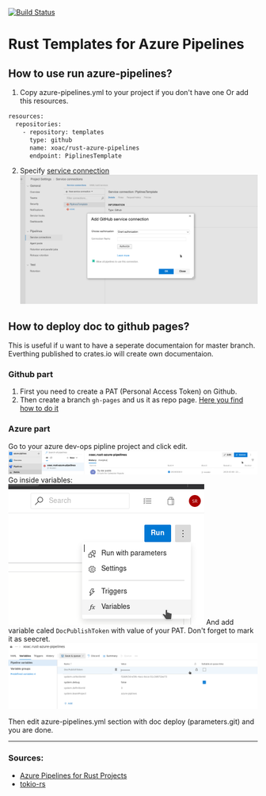 [![Build Status](https://dev.azure.com/sylwesterrapala/azure-piplines/_apis/build/status/xoac.rust-azure-pipelines?branchName=master)](https://dev.azure.com/sylwesterrapala/azure-piplines/_build/latest?definitionId=3&branchName=master)

# Rust Templates for Azure Pipelines

## How to use run azure-pipelines?

1. Copy azure-pipelines.yml to your project if you don't have one Or add this resources.
```
resources:
  repositories:
    - repository: templates
      type: github
      name: xoac/rust-azure-pipelines
      endpoint: PiplinesTemplate

```
2. Specify [service connection](https://docs.microsoft.com/pl-pl/azure/devops/pipelines/library/service-endpoints?view=azure-devops)
![](img/allow_templates.png)

## How to deploy doc to github pages? 
This is useful if u want to have a seperate documentaion for master branch. Everthing published to crates.io will create own documentaion.

### Github part
1. First you need to create a PAT (Personal Access Token) on Github.
2. Then create a branch `gh-pages` and us it as repo page. [Here you find how to do it](https://help.github.com/en/articles/configuring-a-publishing-source-for-github-pages#enabling-github-pages-to-publish-your-site-from-master-or-gh-pages)

### Azure part

Go to your azure dev-ops pipline project and click edit.
![](img/doc_deploy1.png)
Go inside variables:
![](img/doc_deploy2.png)
And add variable caled `DocPublishToken` with value of your PAT. Don't forget to mark it as seecret.
![](img/doc_deploy3.png)

Then edit azure-pipelines.yml section with doc deploy (parameters.git) and you are done.

----

### Sources:
* [Azure Pipelines for Rust Projects](https://nbsoftsolutions.com/blog/azure-pipelines-for-rust-projects)
* [tokio-rs](https://github.com/tokio-rs/tokio)

